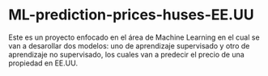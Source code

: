 # ML-prediction-prices-huses-EE.UU
Este es un proyecto enfocado en el área de Machine Learning en el cual se van a desarollar dos modelos: uno de aprendizaje supervisado y otro de aprendizaje no supervisado, los cuales van a predecir el precio de una propiedad en EE.UU.
